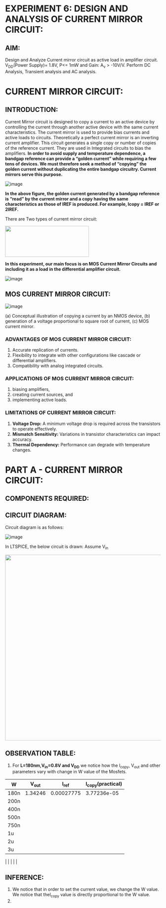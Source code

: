 # **EXPERIMENT 6: DESIGN AND ANALYSIS OF CURRENT MIRROR CIRCUIT:**

## **AIM:**

 Design and Analyze Current mirror circuit as active load in amplifier circuit. V<sub>DD</sub>(Power Supply)= 1.8V, P<= 1mW and Gain: A<sub>v</sub> > -10V/V. Perform DC Analysis, Transient analysis and AC analysis. 

 
# **CURRENT MIRROR CIRCUIT:**
## **INTRODUCTION:**
Current Mirror circuit is designed to copy a current to an active device by controlling the current through another active device with the same current characteristics. The current mirror is used to provide bias currents and active loads to circuits. Theoretically a perfect current mirror is an inverting current amplifier. This circuit generates a single copy or number of copies of the reference current. They are used in Integrated circuits to bias the amplifiers. 
**In order to avoid supply and temperature dependence, a bandgap reference can provide a “golden current” while requiring a few tens of devices. We must therefore seek a 
method of “copying” the golden current without duplicating the entire bandgap circuitry. Current mirrors serve this purpose.**

![image](https://github.com/user-attachments/assets/14731da9-b27a-49c9-93a2-eabf47cf7568)

**In the above figure, the golden current generated by a bandgap reference is “read” by the current mirror and a copy having the same characteristics as those of IREF is produced. For example, Icopy = IREF or 2IREF.**

There are Two types of current mirror circuit:


<img src="https://github.com/user-attachments/assets/3f647c1d-03b4-40cc-8173-3984c557b99e" width ="270.71" height="100">


**In this experiment, our main focus is on MOS Current Mirror Circuits and including it as a load in the differential amplifier circuit.**




![image](https://github.com/user-attachments/assets/62f0bef3-c206-49a7-8fda-3e75dd0739f3)

 
## **MOS CURRENT MIRROR CIRCUIT:**
![image](https://github.com/user-attachments/assets/5330cd5a-5a12-4ed8-a098-dd23db6fa05e) 

 (a) Conceptual illustration of copying a current by an NMOS device, (b) generation of 
 a voltage proportional to square root of current, (c) MOS current mirror.


### **ADVANTAGES OF MOS CURRENT MIRROR CIRCUIT:**
1. Accurate replication of currents.
2. Flexibility to integrate with other configurations like cascade or differential amplifiers.
3. Compatibility with analog integrated circuits.

### **APPLICATIONS OF MOS CURRENT MIRROR CIRCUIT:**
1. biasing amplifiers,
2. creating current sources, and
3. implementing active loads.

### **LIMITATIONS OF CURRENT MIRROR CIRCUIT:**
1. **Voltage Drop:** A minimum voltage drop is required across the transistors to operate effectively.
2. **Mismatch Sensitivity:** Variations in transistor characteristics can impact accuracy.
3. **Thermal Dependency:** Performance can degrade with temperature changes.

# **PART A - CURRENT MIRROR CIRCUIT:**
## **COMPONENTS REQUIRED:**

## **CIRCUIT DIAGRAM:**

Circuit diagram is as follows:

![image](https://github.com/user-attachments/assets/70a49487-27f9-4dd5-80e5-5a50f98270fe)

In LTSPICE, the below circuit is drawn:
Assume V<sub>in</sub>

<img src="https://github.com/user-attachments/assets/f30e37cd-2eb3-4421-a870-9b422dae2296" width="904.8" height="600">





## **OBSERVATION TABLE:**
1. For **L=180nm,V<sub>in</sub>=0.8V and V<sub>DD</sub>** we notice how the I<sub>copy</sub>, V<sub>out</sub> and other parameters vary with change in W value of the Mosfets.

|     W     |     V<sub>out</sub>     |     I<sub>ref</sub>     |     I<sub>copy</sub>(practical)     |  
|-----------|-------------------------|-------------------------|------------------------------------ |
|   180n    |         1.34246         |       0.00027775        |      3.77236e-05	
|   200n    |
|   400n    |
|   500n    |
|   750n    |
|    1u     |
|    2u     |
|    3u     |
|
|
|
|
|


## **INFERENCE:**
1. We notice that in order to set the current value, we change the W value. We notice that theI<sub>copy</sub> value is directly proportional to the W value.
2. 
























